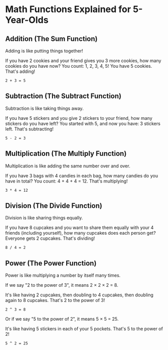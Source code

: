 # Math Functions Explained for 5-Year-Olds

## Addition (The Sum Function)

Adding is like putting things together! 

If you have 2 cookies and your friend gives you 3 more cookies, how many cookies do you have now? You count: 1, 2, 3, 4, 5! You have 5 cookies. That's adding!

```
2 + 3 = 5
```

## Subtraction (The Subtract Function)

Subtraction is like taking things away.

If you have 5 stickers and you give 2 stickers to your friend, how many stickers do you have left? You started with 5, and now you have: 3 stickers left. That's subtracting!

```
5 - 2 = 3
```

## Multiplication (The Multiply Function)

Multiplication is like adding the same number over and over.

If you have 3 bags with 4 candies in each bag, how many candies do you have in total? You count: 4 + 4 + 4 = 12. That's multiplying!

```
3 * 4 = 12
```

## Division (The Divide Function)

Division is like sharing things equally.

If you have 8 cupcakes and you want to share them equally with your 4 friends (including yourself), how many cupcakes does each person get? Everyone gets 2 cupcakes. That's dividing!

```
8 / 4 = 2
```

## Power (The Power Function)

Power is like multiplying a number by itself many times.

If we say "2 to the power of 3", it means 2 × 2 × 2 = 8.

It's like having 2 cupcakes, then doubling to 4 cupcakes, then doubling again to 8 cupcakes. That's 2 to the power of 3!

```
2 ^ 3 = 8
```

Or if we say "5 to the power of 2", it means 5 × 5 = 25.

It's like having 5 stickers in each of your 5 pockets. That's 5 to the power of 2!

```
5 ^ 2 = 25
``` 
